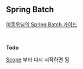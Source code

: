 
## Spring Batch

[이동욱님의 Spring Batch 가이드](https://jojoldu.tistory.com/324)

&nbsp;

**Todo**

[Scope](https://jojoldu.tistory.com/330) 부터 다시 시작하면 됨